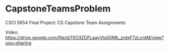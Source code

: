 # CapstoneTeamsProblem
CSCI 5654 Final Project: CS Capstone Team Assignments

Video: https://drive.google.com/file/d/11iO3ZGFLaayVtsiGlMb_zrdxF7zLcntM/view?usp=sharing


